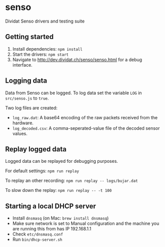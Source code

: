 # senso

Dividat Senso drivers and testing suite

## Getting started

1. Install dependencies: `npm install`
2. Start the drivers: `npm start`
3. Navigate to <http://dev.dividat.ch/senso/senso.html> for a debug interface.

## Logging data

Data from Senso can be logged. To log data set the variable `LOG` in `src/senso.js` to `true`.

Two log files are created:

- `log_raw.dat`: A base64 encoding of the raw packets received from the hardware.
- `log_decoded.csv`: A comma-seperated-value file of the decoded sensor values.

## Replay logged data

Logged data can be replayed for debugging purposes.

For default settings: `npm run replay`

To replay an other recording: `npm run replay -- logs/bujar.dat`

To slow down the replay: `npm run replay -- -t 100`

## Starting a local DHCP server

- Install `dnsmasq` (on Mac: `brew install dnsmasq`)
- Make sure network is set to Manual configuration and the machine you are running this from has IP 192.168.1.1
- Check `etc/dnsmasq.conf`
- Run `bin/dhcp-server.sh`
